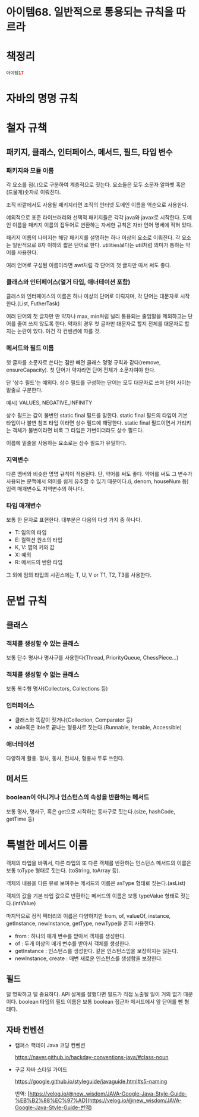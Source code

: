 # 아이템68. 일반적으로 통용되는 규칙을 따르라

# 책정리

```java
아이템17
```

# 자바의 명명 규칙

# 철자 규책

## **패키지, 클래스, 인터페이스, 메서드, 필드, 타입 변수**

### 패키지와 모듈 이름

각 요소를 점(.)으로 구분하여 계층적으로 짓는다. 요소들은 모두 소문자 알파벳 혹은 (드물게)숫자로 이뤄진다.

조직 바깥에서도 사용될 패키지라면 조직의 인터넷 도메인 이름을 역순으로 사용한다.

예외적으로 표준 라이브러리와 선택적 패키지들은 각각 java와 javax로 시작한다. 도메인 이름을 패키지 이름의 접두어로 변환하는 자세한 규칙은 자바 언어 명세에 적혀 있다.

패키지 이름의 나머지는 해당 패키지를 설명하는 하나 이상의 요소로 이뤄진다. 각 요소는 일반적으로 8자 이하의 짧은 단어로 한다. utilities보다는 util처럼 의미가 통하는 약어를 사용한다.

여러 언어로 구성된 이름이라면 awt처럼 각 단어의 첫 글자만 따서 써도 좋다.

### 클래스와 인터페이스(열거 타입, 애너테이션 포함)

클래스와 인터페이스의 이름은 하나 이상의 단어로 이뤄지며, 각 단어는 대문자로 시작한다.(List, FutherTask)

여러 단어의 첫 글자만 딴 약자나 max, min처럼 널리 통용되는 줄임말을 제외하고는 단어를 줄여 쓰지 않도록 한다. 약자의 경우 첫 글자만 대문자로 할지 전체를 대문자로 할지는 논란이 있다. 이건 각 컨벤션에 따를 것.

### 메서드와 필드 이름

첫 글자를 소문자로 쓴다는 점만 빼면 클래스 명명 규칙과 같다(remove, ensureCapacity). 첫 단어가 약자라면 단어 전체가 소문자여야 한다.

단 '상수 필드'는 예외다. 상수 필드를 구성하는 단어는 모두 대문자로 쓰며 단어 사이는 밑줄로 구분한다.

예시) VALUES, NEGATIVE_INFINITY

상수 필드는 값이 불변인 static final 필드를 말한다. static final 필드의 타입이 기본 타입이나 불변 참조 타입 이라면 상수 필드에 해당한다. static final 필드이면서 가리키는 객체가 불변이라면 비록 그 타입은 가변이더라도 상수 필드다.

이름에 밑줄을 사용하는 요소로는 상수 필드가 유일하다.

### 지역변수

다른 멤버와 비슷한 명명 규칙이 적용된다. 단, 약어를 써도 좋다. 약어를 써도 그 변수가 사용되는 문맥에서 의미를 쉽게 유추할 수 있기 때문이다.(i, denom, houseNum 등) 입력 매개변수도 지역변수의 하나다.

### 타입 매개변수

보통 한 문자로 표현한다. 대부분은 다음의 다섯 가지 중 하나다.

- T: 임의의 타입
- E: 컬렉션 원소의 타입
- K, V: 맵의 키와 값
- X: 예외
- R: 메서드의 반환 타입

그 외에 임의 타입의 시퀸스에는 T, U, V or T1, T2, T3를 사용한다.

# 문법 규칙

## 클래스

### 객체를 생성할 수 있는 클래스

보통 단수 명사나 명사구를 사용한다(Thread, PriorityQueue, ChessPiece...)

### 객체를 생성할 수 없는 클래스

보통 복수형 명사(Collectors, Collections 등)

### 인터페이스

- 클래스와 똑같이 짓거나(Collection, Comparator 등)
- able혹은 ible로 끝나는 형용사로 짓는다.(Runnable, Iterable, Accessible)

### 애너테이션

다양하게 활용. 명사, 동사, 전치사, 형용사 두루 쓰인다.

## 메서드

### boolean이 아니거나 인스턴스의 속성을 반환하는 메서드

보통 명사, 명사구, 혹은 get으로 시작하는 동사구로 짓는다.(size, hashCode, getTime 등)

# 특별한 메서드 이름

객체의 타입을 바꿔서, 다른 타입의 또 다른 객체를 반환하는 인스턴스 메서드의 이름은 보통 toType 형태로 짓는다. (toString, toArray 등).

객체의 내용을 다른 뷰로 보여주는 메서드의 이름은 asType 형태로 짓는다.(asList)

객체의 값을 기본 타입 값으로 반환하는 메서드의 이름은 보통 typeValue 형태로 짓는다.(intValue)

마지막으로 정적 팩터리의 이름은 다양하지만 from, of, valueOf, instance, getInstance, newInstance, getType, newType을 흔히 사용한다.

- from : 하나의 매개 변수를 받아서 객체를 생성한다.
- of : 두개 이상의 매개 변수를 받아서 객체를 생성한다.
- getInstance : 인스턴스를 생성한다. 같은 인스턴스임을 보장하지는 않는다.
- newInstance, create : 매번 새로운 인스턴스를 생성함을 보장한다.

## 필드

덜 명확하고 덜 중요하다. API 설계를 잘했다면 필드가 직접 노출될 일이 거의 없기 때문이다. boolean 타입의 필드 이름은 보통 boolean 접근자 메서드에서 앞 단어를 뺀 형태다.



## 자바 컨벤션

- 캠퍼스 핵데이 Java 코딩 컨벤션

  https://naver.github.io/hackday-conventions-java/#class-noun

- 구글 자바 스타일 가이드

  https://google.github.io/styleguide/javaguide.html#s5-naming

  번역: [https://velog.io/@new_wisdom/JAVA-Google-Java-Style-Guide-%EB%B2%88%EC%97%AD](https://velog.io/@new_wisdom/JAVA-Google-Java-Style-Guide-번역)

